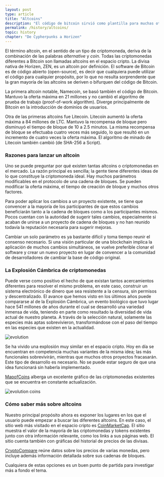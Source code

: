 ```yaml
---
layout: post
type: article
title: "Altcoins"
description: "El código de bitcoin sirvió como plantilla para muchas otras criptomonedas. Estas monedas alternativas se llaman altcoins."
permalink: /history/altcoins/
topic: history
chapter: "De Cypherpunks a Horizen"
---
```


El término altcoin, en el sentido de un tipo de criptomoneda, deriva de la combinación de las palabras _alternative_ y _coin_. Todas las criptomonedas diferentes a Bitcoin son llamadas altcoins en el espacio cripto. La divisa nativa de Horizen, ZEN, es un altcoin por definición. El software de Bitcoin es de código abierto (open-source), es decir que cualquiera puede utilizar el código para cualquier propósito, por lo que no resulta sorprendente que la gran mayoría de las altcoins se deriven o bifurquen del código de Bitcoin.

La primera altcoin notable, Namecoin, se basó también el código de Bitcoin. Mantuvo la oferta máxima en 21 millones y no cambió el algoritmo de prueba de trabajo (proof-of-work algorithm). Diverge principalmente de Bitcoin en la introducción de dominios de usuarios.

Otra de las primeras altcoins fue Litecoin. Litecoin aumentó la oferta máxima a 84 millones de LTC. Mantuvo la recompensa de bloque pero disminuyó el tiempo de bloque de 10 a 2.5 minutos. La misma recompensa de bloque se efectuaba cuatro veces más seguido, lo que resultó en un incremento de cuatro veces la oferta máxima. El algoritmo de minado de Litecoin también cambió (de SHA-256 a Script).

### Razones para lanzar un altcoin

Uno se puede preguntar por qué existen tantas altcoins o criptomonedas en el mercado. La razón principal es sencilla; la gente tiene diferentes ideas de lo que constituye la criptomoneda ideal. Hay muchos parámetros modificables en el protocolo de una cadena de bloques. Se pueden modificar la oferta máxima, el tiempo de creación de bloque y muchos otros factores.

Para poder aplicar los cambios a un proyecto existente, se tiene que convencer a la mayoría de los participantes de que estos cambios beneficiarán tanto a la cadena de bloques como a los participantes mismos. Pocos cuentan con la autoridad de sugerir tales cambios, especialmente si acaban de unirse a un proyecto de cadena de bloques y no han reunido todavía la reputación necesaria para sugerir mejoras.

Cambiar un solo parámetro es ya bastante difícil y toma tiempo reunir el consenso necesario. Si una visión particular de una blockchain implica la aplicación de muchos cambios simultáneos, se vuelve preferible clonar el software y crear un nuevo proyecto en lugar de convencer a la comunidad de desarrolladores de cambiar la base de código original.

### La Explosión Cámbrica de criptomonedas

Puede verse como positivo el hecho de que existan tantos acercamientos diferentes para resolver el mismo problema, en este caso, construir un sistema electrónico de dinero que sea resistente a la censura, sin permisos y descentralizado. El avance que hemos visto en los últimos años puede compararse al de la Explosión Cámbrica, un evento biológico que tuvo lugar hace 541 millones de años durante el cual se desarrolló una variedad inmensa de vida, teniendo en parte como resultado la diversidad de vida actual de nuestro planeta. A través de la selección natural, solamente las especies más aptas sobrevivieron, transformándose con el paso del tiempo en las especies que existen en la actualidad.

![evolution](/assets/post_files/history/altcoins/HA1.3.1_evolution.png)

Se ha vivido una explosión muy similar en el espacio cripto. Hoy en día se encuentran en competencia muchas variantes de la misma idea; las más funcionales sobrevivirán, mientras que muchos otros proyectos fracasarán. Este tipo de desarrollo es necesario. No se puede estar seguro de que una idea funcionará sin haberla implementado.

[MapofCoins](https://mapofcoins.com/bitcoin) alberga un excelente gráfico de las criptomonedas existentes que se encuentra en constante actualización.

![evolution coins](/assets/post_files/history/altcoins/HA1.3.2_evolution_coins.png)

### Cómo saber más sobre altcoins

Nuestro principal propósito ahora es exponer los lugares en los que el usuario puede empezar a buscar las diferentes altcoins. En este caso, el sitio web más visitado en el espacio cripto es [CoinMarketCap](https://coinmarketcap.com/). El sitio muestra el valor de la mayoría de las criptomonedas y tokens existentes junto con otra información relevante, como los links a sus páginas web. El sitio cuenta también con gráficas del historial de precios de las divisas.

[CryptoCompare](https://www.cryptocompare.com/) reúne datos sobre los precios de varias monedas, pero incluye además información detallada sobre sus cadenas de bloques.

Cualquiera de estas opciones es un buen punto de partida para investigar más a fondo el tema.
